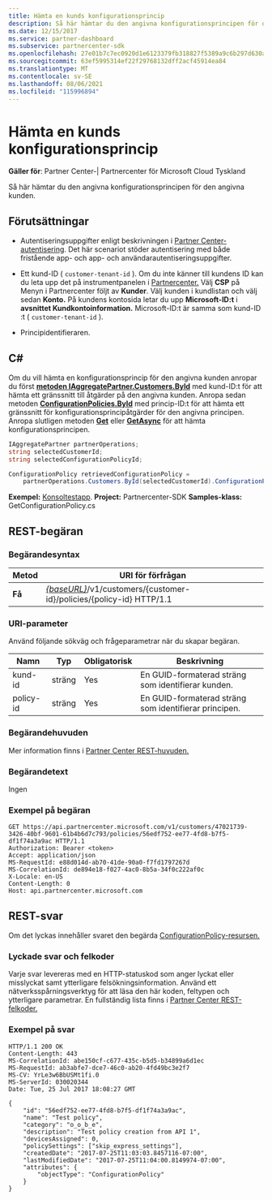 ```yaml
---
title: Hämta en kunds konfigurationsprincip
description: Så här hämtar du den angivna konfigurationsprincipen för den angivna kunden.
ms.date: 12/15/2017
ms.service: partner-dashboard
ms.subservice: partnercenter-sdk
ms.openlocfilehash: 27e01b7c7ec0920d1e6123379fb318827f5389a9c6b297d630ac60dce6933faf
ms.sourcegitcommit: 63ef5995314ef22f29768132dff2acf45914ea84
ms.translationtype: MT
ms.contentlocale: sv-SE
ms.lasthandoff: 08/06/2021
ms.locfileid: "115996894"
---
```

# <a name="retrieve-a-customers-configuration-policy"></a>Hämta en kunds konfigurationsprincip

**Gäller för**: Partner Center-| Partnercenter för Microsoft Cloud Tyskland

Så här hämtar du den angivna konfigurationsprincipen för den angivna kunden.

## <a name="prerequisites"></a>Förutsättningar

- Autentiseringsuppgifter enligt beskrivningen i [Partner Center-autentisering](partner-center-authentication.md). Det här scenariot stöder autentisering med både fristående app- och app- och användarautentiseringsuppgifter.

- Ett kund-ID ( `customer-tenant-id` ). Om du inte känner till kundens ID kan du leta upp det på instrumentpanelen i [Partnercenter.](https://partner.microsoft.com/dashboard) Välj **CSP** på Menyn i Partnercenter följt av **Kunder**. Välj kunden i kundlistan och välj sedan **Konto.** På kundens kontosida letar du upp **Microsoft-ID:t** i **avsnittet Kundkontoinformation.** Microsoft-ID:t är samma som kund-ID :t ( `customer-tenant-id` ).

- Principidentifieraren.

## <a name="c"></a>C\#

Om du vill hämta en konfigurationsprincip för den angivna kunden anropar du först [**metoden IAggregatePartner.Customers.ById**](/dotnet/api/microsoft.store.partnercenter.customers.icustomercollection.byid) med kund-ID:t för att hämta ett gränssnitt till åtgärder på den angivna kunden. Anropa sedan metoden [**ConfigurationPolicies.ById**](/dotnet/api/microsoft.store.partnercenter.devicesdeployment.iconfigurationpolicycollection.byid) med princip-ID:t för att hämta ett gränssnitt för konfigurationsprincipåtgärder för den angivna principen. Anropa slutligen metoden [**Get**](/dotnet/api/microsoft.store.partnercenter.devicesdeployment.iconfigurationpolicy.get) eller [**GetAsync**](/dotnet/api/microsoft.store.partnercenter.devicesdeployment.iconfigurationpolicy.getasync) för att hämta konfigurationsprincipen.

``` csharp
IAggregatePartner partnerOperations;
string selectedCustomerId;
string selectedConfigurationPolicyId;

ConfigurationPolicy retrievedConfigurationPolicy =
    partnerOperations.Customers.ById(selectedCustomerId).ConfigurationPolicies.ById(selectedConfigurationPolicyId).Get();
```

**Exempel:** [Konsoltestapp](console-test-app.md). **Project:** Partnercenter-SDK **Samples-klass:** GetConfigurationPolicy.cs

## <a name="rest-request"></a>REST-begäran

### <a name="request-syntax"></a>Begärandesyntax

| Metod  | URI för förfrågan                                                                                          |
|---------|------------------------------------------------------------------------------------------------------|
| **Få** | [*{baseURL}*](partner-center-rest-urls.md)/v1/customers/{customer-id}/policies/{policy-id} HTTP/1.1 |

### <a name="uri-parameter"></a>URI-parameter

Använd följande sökväg och frågeparametrar när du skapar begäran.

| Namn        | Typ   | Obligatorisk | Beskrivning                                           |
|-------------|--------|----------|-------------------------------------------------------|
| kund-id | sträng | Yes      | En GUID-formaterad sträng som identifierar kunden. |
| policy-id   | sträng | Yes      | En GUID-formaterad sträng som identifierar principen.   |

### <a name="request-headers"></a>Begärandehuvuden

Mer information finns i [Partner Center REST-huvuden.](headers.md)

### <a name="request-body"></a>Begärandetext

Ingen

### <a name="request-example"></a>Exempel på begäran

```http
GET https://api.partnercenter.microsoft.com/v1/customers/47021739-3426-40bf-9601-61b4b6d7c793/policies/56edf752-ee77-4fd8-b7f5-df1f74a3a9ac HTTP/1.1
Authorization: Bearer <token>
Accept: application/json
MS-RequestId: e88d014d-ab70-41de-90a0-f7fd1797267d
MS-CorrelationId: de894e18-f027-4ac0-8b5a-34f0c222af0c
X-Locale: en-US
Content-Length: 0
Host: api.partnercenter.microsoft.com
```

## <a name="rest-response"></a>REST-svar

Om det lyckas innehåller svaret den begärda [ConfigurationPolicy-resursen.](device-deployment-resources.md#configurationpolicy)

### <a name="response-success-and-error-codes"></a>Lyckade svar och felkoder

Varje svar levereras med en HTTP-statuskod som anger lyckat eller misslyckat samt ytterligare felsökningsinformation. Använd ett nätverksspårningsverktyg för att läsa den här koden, feltypen och ytterligare parametrar. En fullständig lista finns i [Partner Center REST-felkoder.](error-codes.md)

### <a name="response-example"></a>Exempel på svar

```http
HTTP/1.1 200 OK
Content-Length: 443
MS-CorrelationId: abe150cf-c677-435c-b5d5-b34899a6d1ec
MS-RequestId: ab3abfe7-dce7-46c0-ab20-4fd49bc3e2f7
MS-CV: YrLe3w6BbUSMt1fi.0
MS-ServerId: 030020344
Date: Tue, 25 Jul 2017 18:08:27 GMT

{
    "id": "56edf752-ee77-4fd8-b7f5-df1f74a3a9ac",
    "name": "Test policy",
    "category": "o_o_b_e",
    "description": "Test policy creation from API 1",
    "devicesAssigned": 0,
    "policySettings": ["skip_express_settings"],
    "createdDate": "2017-07-25T11:03:03.8457116-07:00",
    "lastModifiedDate": "2017-07-25T11:04:00.8149974-07:00",
    "attributes": {
        "objectType": "ConfigurationPolicy"
    }
}
```
